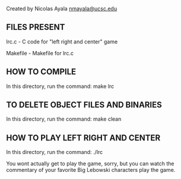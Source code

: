 Created by Nicolas Ayala
nmayala@ucsc.edu

FILES PRESENT
-------------
lrc.c - C code for "left right and center" game

Makefile - Makefile for lrc.c


HOW TO COMPILE
--------------
In this directory, run the command:
    make lrc


TO DELETE OBJECT FILES AND BINARIES
-----------------------------------
In this directory, run the command:
    make clean


HOW TO PLAY LEFT RIGHT AND CENTER
---------------------------------
In this directory, run the command:
    ./lrc

You wont actually get to play the game, sorry, but you can
watch the commentary of your favorite Big Lebowski characters
play the game.

